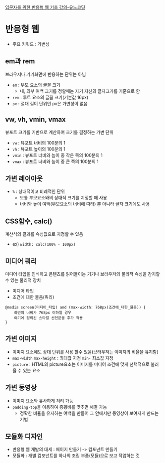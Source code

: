 [입문자를 위한 반응형 웹 기초 강의-유노코딩](https://inf.run/XJDY)  

# 반응형 웹
- 주요 키워드 : 가변성

## em과 rem
브라우저나 기기화면에 반응하는 단위는 아님
- `em` : 부모 요소의 글꼴 크기
    - 내, 외부 여백 크기를 정할때는 자기 자신의 글자크기를 기준으로 함
- `rem` : 루트 요소의 글꼴 크기(기본값 16px)
- `px` : 절대 길이 단위인 px은 가변성이 없음

## vw, vh, vmin, vmax
뷰포트 크기를 기반으로 계산하여 크기를 결정하는 가변 단위
- `vw` : 뷰포트 너비의 100분의 1
- `vh` : 뷰포트 높이의 100분의 1
- `vmin` : 뷰포트 너비와 높이 중 작은 쪽의 100분의 1
- `vmax` : 뷰포트 너비와 높이 중 큰 쪽의 100분의 1

## 가변 레이아웃
- `%` : 상대적이고 비례적인 단위
    - 보통 부모요소와의 상대적 크기를 지정할 때 사용
    - 너비와 높이 여백(부모요소의 너비에 따라) 뿐 아니라 글자 크기에도 사용

## CSS함수, calc()
계산식의 결과를 속성값으로 지정할 수 있음
- ex) `width: calc(100% - 100px)`

## 미디어 쿼리
미디어 타입을 인식하고 콘텐츠를 읽어들이는 기기나 브라우저의 물리적 속성을 감지할 수 있는 물리적 장치
- 미디어 타입
- 조건에 대한 물음(쿼리)
```
@media screen(미디어_타입) and (max-width: 768px(조건에_대한_물음)) {
    화면의 너비가 768px 이하일 경우
    여기에 정의된 스타일 선언문을 추가 적용
}
```

## 가변 이미지
- 이미지 요소에도 상대 단위를 사용 할수 있음(브라우저는 이미지의 비율을 유지함)
- `max-width` `max-height` : 최대값 지정 `min-` 최소값 지정
- `picture` : HTML의 picture요소는 이미지를 미디어 조건에 맞게 선택적으로 불러올 수 있는 요소

## 가변 동영상
- 이미지 요소와 유사하게 처리 가능
- `padding-top`을 이용하여 종횡비를 맞추면 해결 가능
    - 정확한 비율을 유지하는 여백을 만들어 그 안에서만 동영상이 보여지게 만드는 기법


## 모듈화 디자인
- 반응형 웹 개발의 대세 : 페이지 만들기 -> 컴포넌트 만들기
- 모듈화 : 개별 컴포넌트를 하나의 조립 부품(모듈)으로 보고 작업하는 것
